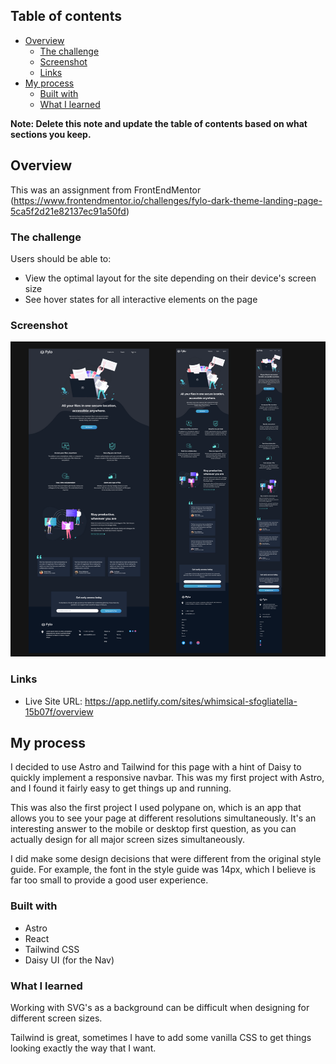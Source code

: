 ## Table of contents

- [Overview](#overview)
  - [The challenge](#the-challenge)
  - [Screenshot](#screenshot)
  - [Links](#links)
- [My process](#my-process)
  - [Built with](#built-with)
  - [What I learned](#what-i-learned)

**Note: Delete this note and update the table of contents based on what sections you keep.**

## Overview

This was an assignment from FrontEndMentor (https://www.frontendmentor.io/challenges/fylo-dark-theme-landing-page-5ca5f2d21e82137ec91a50fd)

### The challenge

Users should be able to:

- View the optimal layout for the site depending on their device's screen size
- See hover states for all interactive elements on the page

### Screenshot

![Screenshot](./fylo-screenshot.png)

### Links

- Live Site URL: https://app.netlify.com/sites/whimsical-sfogliatella-15b07f/overview

## My process

I decided to use Astro and Tailwind for this page with a hint of Daisy to quickly implement a responsive navbar. This was my first project with Astro, and I found it fairly easy to get things up and running.

This was also the first project I used polypane on, which is an app that allows you to see your page at different resolutions simultaneously. It's an interesting answer to the mobile or desktop first question, as you can actually design for all major screen sizes simultaneously.

I did make some design decisions that were different from the original style guide. For example, the font in the style guide was 14px, which I believe is far too small to provide a good user experience.

### Built with

- Astro
- React
- Tailwind CSS
- Daisy UI (for the Nav)

### What I learned

Working with SVG's as a background can be difficult when designing for different screen sizes.

Tailwind is great, sometimes I have to add some vanilla CSS to get things looking exactly the way that I want.
